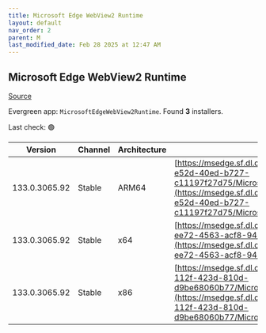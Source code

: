 ```yaml
---
title: Microsoft Edge WebView2 Runtime
layout: default
nav_order: 2
parent: M
last_modified_date: Feb 28 2025 at 12:47 AM
---
```


## Microsoft Edge WebView2 Runtime

[Source](https://developer.microsoft.com/en-us/microsoft-edge/webview2/)

Evergreen app: `MicrosoftEdgeWebView2Runtime`. Found **3** installers.

Last check: 🟢

| Version       | Channel | Architecture | URI                                                                                                                                                                                                                                                                                                                            |
| ------------- | ------- | ------------ | ------------------------------------------------------------------------------------------------------------------------------------------------------------------------------------------------------------------------------------------------------------------------------------------------------------------------------ |
| 133.0.3065.92 | Stable  | ARM64        | [https://msedge.sf.dl.delivery.mp.microsoft.com/filestreamingservice/files/ce972d90-e52d-40ed-b727-c11197f27d75/MicrosoftEdgeWebView2RuntimeInstallerARM64.exe](https://msedge.sf.dl.delivery.mp.microsoft.com/filestreamingservice/files/ce972d90-e52d-40ed-b727-c11197f27d75/MicrosoftEdgeWebView2RuntimeInstallerARM64.exe) |
| 133.0.3065.92 | Stable  | x64          | [https://msedge.sf.dl.delivery.mp.microsoft.com/filestreamingservice/files/67aa13d9-ee72-4563-acf8-946e91990ee6/MicrosoftEdgeWebView2RuntimeInstallerX64.exe](https://msedge.sf.dl.delivery.mp.microsoft.com/filestreamingservice/files/67aa13d9-ee72-4563-acf8-946e91990ee6/MicrosoftEdgeWebView2RuntimeInstallerX64.exe)     |
| 133.0.3065.92 | Stable  | x86          | [https://msedge.sf.dl.delivery.mp.microsoft.com/filestreamingservice/files/e724cc15-112f-423d-810d-d9be68060b77/MicrosoftEdgeWebView2RuntimeInstallerX86.exe](https://msedge.sf.dl.delivery.mp.microsoft.com/filestreamingservice/files/e724cc15-112f-423d-810d-d9be68060b77/MicrosoftEdgeWebView2RuntimeInstallerX86.exe)     |
